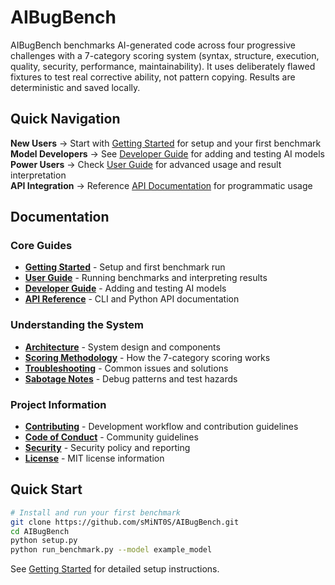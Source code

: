 # AIBugBench

AIBugBench benchmarks AI-generated code across four progressive challenges with a 7-category scoring system (syntax, structure, execution, quality, security, performance, maintainability). It uses deliberately flawed fixtures to test real corrective ability, not pattern copying. Results are deterministic and saved locally.

## Quick Navigation

**New Users** → Start with [Getting Started](getting-started.md) for setup and your first benchmark  
**Model Developers** → See [Developer Guide](developer-guide.md) for adding and testing AI models  
**Power Users** → Check [User Guide](user-guide.md) for advanced usage and result interpretation  
**API Integration** → Reference [API Documentation](api-reference.md) for programmatic usage

## Documentation

### Core Guides

- **[Getting Started](getting-started.md)** - Setup and first benchmark run
- **[User Guide](user-guide.md)** - Running benchmarks and interpreting results
- **[Developer Guide](developer-guide.md)** - Adding and testing AI models
- **[API Reference](api-reference.md)** - CLI and Python API documentation

### Understanding the System

- **[Architecture](architecture.md)** - System design and components
- **[Scoring Methodology](scoring-methodology.md)** - How the 7-category scoring works
- **[Troubleshooting](troubleshooting.md)** - Common issues and solutions
- **[Sabotage Notes](sabotage-notes.md)** - Debug patterns and test hazards

### Project Information

- **[Contributing](contributing.md)** - Development workflow and contribution guidelines
- **[Code of Conduct](code-of-conduct.md)** - Community guidelines
- **[Security](security.md)** - Security policy and reporting
- **[License](license.md)** - MIT license information

## Quick Start

```bash
# Install and run your first benchmark
git clone https://github.com/sMiNT0S/AIBugBench.git
cd AIBugBench
python setup.py
python run_benchmark.py --model example_model
```

See [Getting Started](getting-started.md) for detailed setup instructions.
